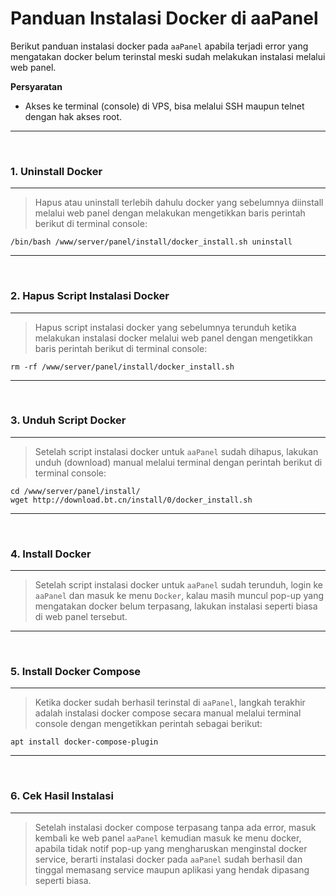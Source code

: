 # Panduan Instalasi Docker di aaPanel

Berikut panduan instalasi docker pada `aaPanel` apabila terjadi error yang mengatakan docker belum terinstal meski sudah melakukan instalasi melalui web panel.

**Persyaratan**
* Akses ke terminal (console) di VPS, bisa melalui SSH maupun telnet dengan hak akses root.
___   
<br/>

### 1. Uninstall Docker
____
>Hapus atau uninstall terlebih dahulu docker yang sebelumnya diinstall melalui web panel dengan melakukan mengetikkan baris perintah berikut di terminal console:


    /bin/bash /www/server/panel/install/docker_install.sh uninstall

___
<br/>

### 2. Hapus Script Instalasi Docker
___
>Hapus script instalasi docker yang sebelumnya terunduh ketika melakukan instalasi docker melalui web panel dengan mengetikkan baris perintah berikut di terminal console:

    rm -rf /www/server/panel/install/docker_install.sh
___
<br/>


### 3. Unduh Script Docker
___
> Setelah script instalasi docker untuk `aaPanel` sudah dihapus, lakukan unduh (download) manual melalui terminal dengan perintah berikut di terminal console:

    cd /www/server/panel/install/
    wget http://download.bt.cn/install/0/docker_install.sh
___
<br/>


### 4. Install Docker
___
> Setelah script instalasi docker untuk `aaPanel` sudah terunduh, login ke `aaPanel` dan masuk ke menu `Docker`, kalau masih muncul pop-up yang mengatakan docker belum terpasang, lakukan instalasi seperti biasa di web panel tersebut.
___
<br/>

### 5. Install Docker Compose
___
> Ketika docker sudah berhasil terinstal di `aaPanel`, langkah terakhir adalah instalasi docker compose secara manual melalui terminal console dengan mengetikkan perintah sebagai berikut:

    apt install docker-compose-plugin
___
<br/>
  
### 6. Cek Hasil Instalasi
___
> Setelah instalasi docker compose terpasang tanpa ada error, masuk kembali ke web panel `aaPanel` kemudian masuk ke menu docker, apabila tidak notif pop-up yang mengharuskan menginstal docker service, berarti instalasi docker pada `aaPanel` sudah berhasil dan tinggal memasang service maupun aplikasi yang hendak dipasang seperti biasa.